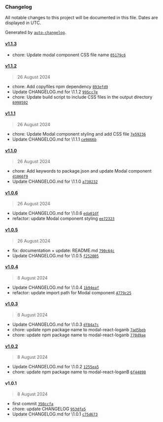 ### Changelog

All notable changes to this project will be documented in this file. Dates are displayed in UTC.

Generated by [`auto-changelog`](https://github.com/CookPete/auto-changelog).

#### [v1.1.3](https://github.com/Fooxeek/modal-package-react/compare/v1.1.2...v1.1.3)

- chore: Update modal component CSS file name [`05179c6`](https://github.com/Fooxeek/modal-package-react/commit/05179c6f004f96f7ef31373a922e2461355aee6e)

#### [v1.1.2](https://github.com/Fooxeek/modal-package-react/compare/v1.1.1...v1.1.2)

> 26 August 2024

- chore: Add copyfiles npm dependency [`893efd9`](https://github.com/Fooxeek/modal-package-react/commit/893efd942860a168381d416cb97e244b016b9386)
- Update CHANGELOG.md for \1.1.2 [`995cc7e`](https://github.com/Fooxeek/modal-package-react/commit/995cc7e976ccd81ccd46e9e34e07f227910b08c9)
- chore: Update build script to include CSS files in the output directory [`6998592`](https://github.com/Fooxeek/modal-package-react/commit/6998592a40966b167eb203448244df8ac02030d3)

#### [v1.1.1](https://github.com/Fooxeek/modal-package-react/compare/v1.1.0...v1.1.1)

> 26 August 2024

- chore: Update Modal component styling and add CSS file [`7e59236`](https://github.com/Fooxeek/modal-package-react/commit/7e5923631c6182335ced4fa01a7b38737e526dfa)
- Update CHANGELOG.md for \1.1.1 [`ce9466b`](https://github.com/Fooxeek/modal-package-react/commit/ce9466bd2613e5b7a1ac016c5003eff23a60aa26)

#### [v1.1.0](https://github.com/Fooxeek/modal-package-react/compare/v1.0.6...v1.1.0)

> 26 August 2024

- chore: Add keywords to package.json and update Modal component [`d1066f9`](https://github.com/Fooxeek/modal-package-react/commit/d1066f95068264dd2b64018e4fd5da84b6b2c315)
- Update CHANGELOG.md for \1.1.0 [`a730232`](https://github.com/Fooxeek/modal-package-react/commit/a730232ff9d7032aa6e06098f9515628131ec09b)

#### [v1.0.6](https://github.com/Fooxeek/modal-package-react/compare/v1.0.5...v1.0.6)

> 26 August 2024

- Update CHANGELOG.md for \1.0.6 [`eda01df`](https://github.com/Fooxeek/modal-package-react/commit/eda01dfc5dbb6a944fa5e834f9e1d9166f26db3a)
- refactor: update Modal component styling [`ee72323`](https://github.com/Fooxeek/modal-package-react/commit/ee72323c72fd4d01023a082aff3a48310a48a043)

#### [v1.0.5](https://github.com/Fooxeek/modal-package-react/compare/v1.0.4...v1.0.5)

> 26 August 2024

- fix: documentation + update: README.md [`790c64c`](https://github.com/Fooxeek/modal-package-react/commit/790c64c728470d912f90ad552d9162cb3191938d)
- Update CHANGELOG.md for \1.0.5 [`f252005`](https://github.com/Fooxeek/modal-package-react/commit/f2520051bbebb876333dad47f129785256327a51)

#### [v1.0.4](https://github.com/Fooxeek/modal-package-react/compare/v1.0.3...v1.0.4)

> 8 August 2024

- Update CHANGELOG.md for \1.0.4 [`1b94eaf`](https://github.com/Fooxeek/modal-package-react/commit/1b94eaf97f4c2fc96bb714fbb709458d96828d11)
- refactor: update import path for Modal component [`4779c25`](https://github.com/Fooxeek/modal-package-react/commit/4779c25bc5687357691b1e087f679d1a4c619088)

#### [v1.0.3](https://github.com/Fooxeek/modal-package-react/compare/v1.0.2...v1.0.3)

> 8 August 2024

- Update CHANGELOG.md for \1.0.3 [`df84a7c`](https://github.com/Fooxeek/modal-package-react/commit/df84a7ce825bc8b3ac5ccd3ae7043f8f0f0dbf0b)
- chore: update npm package name to modal-react-loganb [`7ad5beb`](https://github.com/Fooxeek/modal-package-react/commit/7ad5bebb118622ebe71c149de393dea9464deb19)
- chore: update npm package name to modal-react-loganb [`770d9ae`](https://github.com/Fooxeek/modal-package-react/commit/770d9ae58ac107f7d5be7cbdd542caa0de51e220)

#### [v1.0.2](https://github.com/Fooxeek/modal-package-react/compare/v1.0.1...v1.0.2)

> 8 August 2024

- Update CHANGELOG.md for \1.0.2 [`1255ea5`](https://github.com/Fooxeek/modal-package-react/commit/1255ea5169dbd6e21da6c665062ec4dd37f4f4d4)
- chore: update npm package name to modal-react-loganB [`6f44898`](https://github.com/Fooxeek/modal-package-react/commit/6f448987eaca09213473867cbf3ddd8ffc501db7)

#### v1.0.1

> 8 August 2024

- first commit [`350ccfa`](https://github.com/Fooxeek/modal-package-react/commit/350ccfa624e7e6ae58ec69197a35cc6dd1d7a2e4)
- chore: update CHANGELOG [`953dfa5`](https://github.com/Fooxeek/modal-package-react/commit/953dfa5512d16f496fd9be039c28ffc1a9970dce)
- Update CHANGELOG.md for \1.0.1 [`c75d673`](https://github.com/Fooxeek/modal-package-react/commit/c75d67390081a4494d51ee9dbaa912697139888f)
